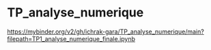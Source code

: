 # TP_analyse_numerique
https://mybinder.org/v2/gh/ichrak-gara/TP_analyse_numerique/main?filepath=TP1_analyse_numerique_finale.ipynb
